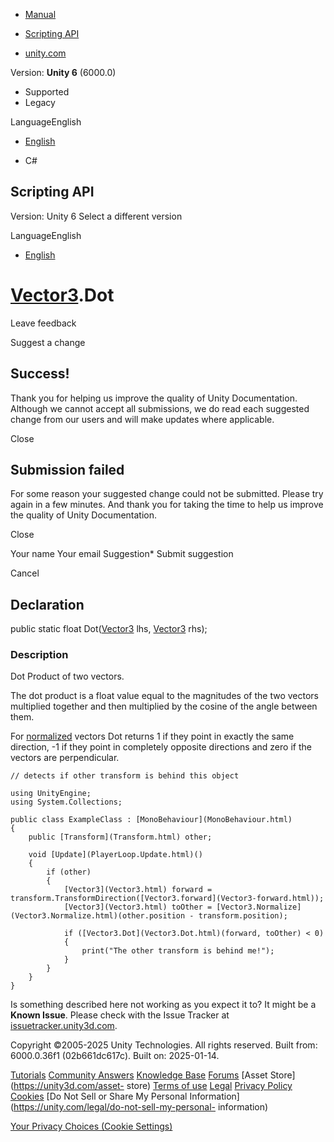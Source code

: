 [ ]()

  * [Manual](../Manual/index.html)
  * [Scripting API](../ScriptReference/index.html)

  * [unity.com](https://unity.com/)

Version: **Unity 6** (6000.0)

  * Supported
  * Legacy

LanguageEnglish

  * [English]()

  * C#

[ ](https://docs.unity3d.com)

## Scripting API

Version: Unity 6 Select a different version

LanguageEnglish

  * [English]()

#  [Vector3](Vector3.html).Dot

Leave feedback

Suggest a change

## Success!

Thank you for helping us improve the quality of Unity Documentation. Although
we cannot accept all submissions, we do read each suggested change from our
users and will make updates where applicable.

Close

## Submission failed

For some reason your suggested change could not be submitted. Please <a>try
again</a> in a few minutes. And thank you for taking the time to help us
improve the quality of Unity Documentation.

Close

Your name Your email Suggestion* Submit suggestion

Cancel

[ ]()

## Declaration

public static float Dot([Vector3](Vector3.html) lhs, [Vector3](Vector3.html)
rhs);

### Description

Dot Product of two vectors.

The dot product is a float value equal to the magnitudes of the two vectors
multiplied together and then multiplied by the cosine of the angle between
them.  
  
For [normalized](Vector3-normalized.html) vectors Dot returns 1 if they point
in exactly the same direction, -1 if they point in completely opposite
directions and zero if the vectors are perpendicular.

    
    
    // detects if other transform is behind this object  
      
    using UnityEngine;
    using System.Collections;  
      
    public class ExampleClass : [MonoBehaviour](MonoBehaviour.html)
    {
        public [Transform](Transform.html) other;  
      
        void [Update](PlayerLoop.Update.html)()
        {
            if (other)
            {
                [Vector3](Vector3.html) forward = transform.TransformDirection([Vector3.forward](Vector3-forward.html));
                [Vector3](Vector3.html) toOther = [Vector3.Normalize](Vector3.Normalize.html)(other.position - transform.position);  
      
                if ([Vector3.Dot](Vector3.Dot.html)(forward, toOther) < 0)
                {
                    print("The other transform is behind me!");
                }
            }
        }
    }
    

Is something described here not working as you expect it to? It might be a
**Known Issue**. Please check with the Issue Tracker at
[issuetracker.unity3d.com](https://issuetracker.unity3d.com).

Copyright ©2005-2025 Unity Technologies. All rights reserved. Built from:
6000.0.36f1 (02b661dc617c). Built on: 2025-01-14.

[Tutorials](https://unity3d.com/learn) [Community
Answers](https://answers.unity3d.com) [Knowledge
Base](https://support.unity3d.com/hc/en-us)
[Forums](https://forum.unity3d.com) [Asset Store](https://unity3d.com/asset-
store) [Terms of use](https://docs.unity3d.com/Manual/TermsOfUse.html)
[Legal](https://unity.com/legal) [Privacy
Policy](https://unity.com/legal/privacy-policy)
[Cookies](https://unity.com/legal/cookie-policy) [Do Not Sell or Share My
Personal Information](https://unity.com/legal/do-not-sell-my-personal-
information)

[Your Privacy Choices (Cookie Settings)](javascript:void\(0\);)

